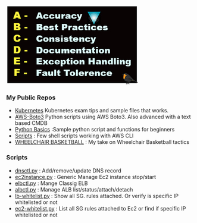 
![alt text](img/dvethos.jpg "Denny Vettom Development ethos ")
### My Public Repos 
- [Kubernetes](https://github.com/vettom/Kubernetes) Kubernetes exam tips and sample files that works.
- [AWS-Boto3](https://github.com/vettom/Aws-Boto3) Python scripts using AWS Boto3. Also advanced with a text based CMDB
- [Python Basics](https://github.com/vettom/PythonBasics)  :Sample python script and functions for beginners
- [Scripts](https://github.com/vettom/Scripts)  : Few shell scripts working with AWS CLI
- [WHEELCHAIR BASKETBALL](https://vettom.github.io/wheelchairbasketball/) : My take on Wheelchair Basketball tactics




### Scripts 
- [dnsctl.py](https://github.com/vettom/Aws-Boto3#dnsupdatepy)               : Add/remove/update DNS record
- [ec2instance.py](https://github.com/vettom/Aws-Boto3#ec2instancepy)             : Generic Manage Ec2 instance stop/start
- [elbctl.py](https://github.com/vettom/Aws-Boto3#elbctlpy)             : Mange Classig ELB
- [albctl.py](https://github.com/vettom/Aws-Boto3#albctlpy-elb-v2)      : Manage ALB list/status/attach/detach
- [lb-whitelist.py](https://github.com/vettom/Aws-Boto3#lb-whitelistcheckpy)   : Show all SG. rules attached. Or verify is specific IP whitelisted or not
- [ec2-whitelist.py](https://github.com/vettom/Aws-Boto3/blob/master/ec2-whitelistcheck.py)   : List all SG rules attached to Ec2 or find if specific IP whitelisted or not
